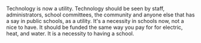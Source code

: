 Technology is now a utility. Technology should be seen by staff, administrators, school committees, the community and anyone else that has a say in public schools, as a utility. It's a necessity in schools now, not a nice to have. It should be funded the same way you pay for for electric, heat, and water. It is a necessity to having a school. 
